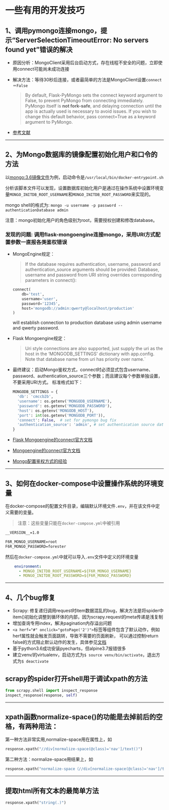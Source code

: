 # 一些有用的开发技巧

## 1、调用pymongo连接mongo，提示“ServerSelectionTimeoutError: No servers found yet”错误的解决

- 原因分析：MongoClient采用后台启动方式，存在线程不安全的问题，立即使用connect可能尚未成功连接
- 解决方法：等待30秒后连接，或者最简单的方法是MongoClient设置`connect＝False`

  > By default, Flask-PyMongo sets the connect keyword argument to False, to prevent PyMongo from connecting immediately. PyMongo itself is **not fork-safe**, and delaying connection until the app is actually used is necessary to avoid issues. If you wish to change this default behavior, pass connect=True as a keyword argument to PyMongo.
  
- [参考文献](https://www.cnblogs.com/dhcn/p/7121395.html)
  
---

## 2、为Mongo数据库的镜像配置初始化用户和口令的方法

以[mongo:3.6镜像文件](https://github.com/docker-library/mongo/tree/master/3.6)为例，启动命令是`/usr/local/bin/docker-entrypoint.sh`

分析该脚本文件可以发现，设置数据库初始化用户是通过在操作系统中设置环境变量`MONGO_INITDB_ROOT_USERNAME`和`MONGO_INITDB_ROOT_PASSWORD`来实现的。  

mongo shell的格式为: ```mongo -u username -p password --authenticationDatabase admin```

注意：mongo初始化用户的角色级别为root，需要授权创建和修改database。

### 发现的问题: 调用flask-mongoengine连接mongo，采用URI方式配置参数一直报各类鉴权错误

- MongoEngine规定：
  > If the database requires authentication, username, password and authentication_source arguments should be provided:
  > Database, username and password from URI string overrides corresponding parameters in connect():

    ``` python
    connect(
        db='test',
        username='user',
        password='12345',
        host='mongodb://admin:qwerty@localhost/production'
    )
    ```

    will establish connection to production database using admin username and qwerty password.

- Flask Mongoengine规定：
  > Uri style connections are also supported, just supply the uri as the host in the ‘MONGODB_SETTINGS’ dictionary with app.config. Note that database name from uri has priority over name.`

- 最终建议：启动Mongo鉴权方式，connect时必须显式包含username、password、authentication_source三个参数；而且建议每个参数单独设置，不要采用URI方式。
  标准格式如下：

  ``` python
  MONGODB_SETTINGS = {
    'db': 'cmccb2b',
    'username': os.getenv('MONGODB_USERNAME'),
    'password': os.getenv('MONGODB_PASSWORD'),
    'host': os.getenv('MONGODB_HOST'),
    'port': int(os.getenv('MONGODB_PORT')),
    'connect': False,  # set for pymongo bug fix
    'authentication_source': 'admin', # set authentication source database， default is MONGODB_NAME
  }
  ```

- [Flask Mongoengine的connect官方文档](https://mongoengine-odm.readthedocs.io/guide/connecting.html)
- [Mongoengine的connect官方文档](http://docs.mongoengine.org/guide/connecting.html)
- [Mongo配置鉴权方式的经验](https://www.techcoil.com/blog/how-to-enable-authenticated-mongodb-access-for-flask-mongoengine-applications/)

---

## 3、如何在docker-compose中设置操作系统的环境变量

在docker-compose的配置文件目录，编辑默认环境文件`.env`，并在该文件中定义需要的变量。
> 注意：这些变量只能在`docker-compose.yml`中被引用

``` txt
__VERSION__=1.0

F6R_MONGO_USERNAME=root
F6R_MONGO_PASSWORD=forester
```

然后在`docker-compose.yml`中就可以导入`.env`文件中定义的环境变量

``` yml
    environment:
      - MONGO_INITDB_ROOT_USERNAME=${F6R_MONGO_USERNAME}
      - MONGO_INITDB_ROOT_PASSWORD=${F6R_MONGO_PASSWORD}
```

---

## 4、几个bug修复

- Scrapy: 修复递归调用request时item数据混乱的bug，解决方法是将spider中item()初始化调整到循环体的内部，因为scrapy.request的meta传递是浅复制
- 增加查询专用index，解决pagination内存溢出问题
- `<a herf="#" onclick="gotoPage('2')">`标签等组件包含了默认动作，例如herf属性就会触发页面跳转，导致不需要的页面刷新，
可以通过控制return false的方式阻止默认动作的发生，具体参见[文档](https://www.cnblogs.com/weiwang/archive/2013/08/19/3268374.html) 
- 基于python3.6成功安装pyecharts，但alpine3.7报错很多
- 建立venv/的virtualenv，启动方式为`$ source venv/bin/activate`，退出方式为`$ deactivate`

## scrapy的spider打开shell用于调试xpath的方法

```python
from scrapy.shell import inspect_response
inspect_response(response, self)
```

---

## xpath函数normalize-space()的功能是去掉前后的空格，有两种用法：

第一种方法非常实用,normalize-space用在属性上，如  

```python
response.xpath("//div[normalize-space(@class)='nav']/text()")
```

第二种方法：normalize-space用结果上，如  

```python
response.xpath("normalize-space（//div[normalize-space(@class)='nav']/text()）")
```

---

## 提取html所有文本的最简单方法

```python
response.xpath("string(.)")
```
